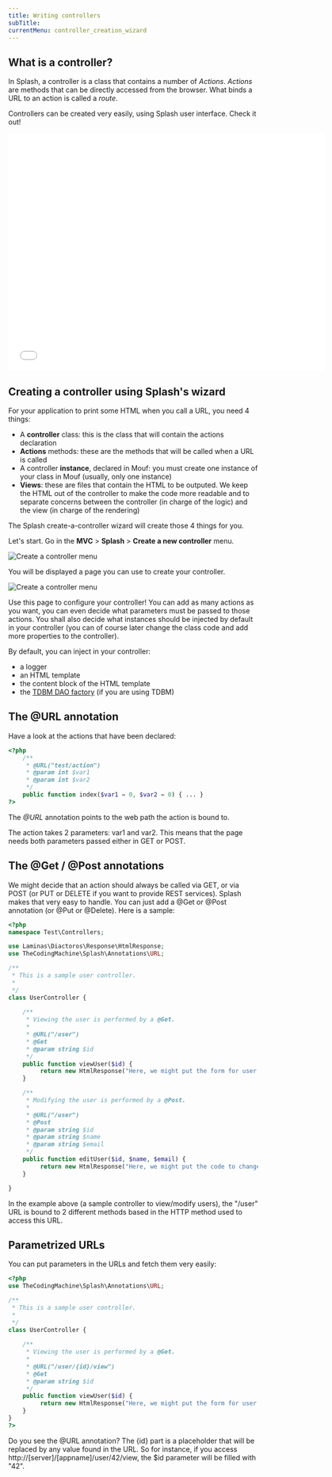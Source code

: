 ```yaml
---
title: Writing controllers
subTitle: 
currentMenu: controller_creation_wizard
---
```


What is a controller?
---------------------

In Splash, a controller is a class that contains a number of _Actions_.
_Actions_ are methods that can be directly accessed from the browser.
What binds a URL to an action is called a _route_.

Controllers can be created very easily, using Splash user interface. Check it out!

<iframe width="640" height="480" src="//www.youtube.com/embed/Jnsu1rpgD7g" frameborder="0" allowfullscreen></iframe>

Creating a controller using Splash's wizard
-------------------------------------------

For your application to print some HTML when you call a URL, you need 4 things:

- A **controller** class: this is the class that will contain the actions declaration
- **Actions** methods: these are the methods that will be called when a URL is called
- A controller **instance**, declared in Mouf: you must create one instance of your class in Mouf (usually, only one instance)
- **Views**: these are files that contain the HTML to be outputed. We keep the HTML out of the controller to make the code 
  more readable and to separate concerns between the controller (in charge of the logic) and the view (in charge of the rendering)

The Splash create-a-controller wizard will create those 4 things for you.

Let's start. Go in the **MVC** > **Splash** > **Create a new controller** menu.

![Create a controller menu](../images/wizard_menu.png)

You will be displayed a page you can use to create your controller.

![Create a controller menu](../images/wizard.png)

Use this page to configure your controller! You can add as many actions as you want, you can even
decide what parameters must be passed to those actions.
You shall also decide what instances should be injected by default in your controller (you can of
course later change the class code and add more properties to the controller).

By default, you can inject in your controller:

- a logger
- an HTML template
- the content block of the HTML template
- the [TDBM DAO factory](http://mouf-php.com/packages/mouf/database.tdbm/index.md) (if you are using TDBM)


The @URL annotation
-------------------

Have a look at the actions that have been declared:

```php
<?php
	/**
	 * @URL("test/action")
	 * @param int $var1
	 * @param int $var2
	 */
	public function index($var1 = 0, $var2 = 0) { ... }
?>
```

The *@URL* annotation points to the web path the action is bound to.

The action takes 2 parameters: var1 and var2. This means that the page needs both parameters passed 
either in GET or POST.

The @Get / @Post annotations
----------------------------

We might decide that an action should always be called via GET, or via POST (or PUT or DELETE if you want to provide REST services).
Splash makes that very easy to handle. You can just add a @Get or @Post annotation (or @Put or @Delete). Here is a sample:

```php
<?php
namespace Test\Controllers;

use Laminas\Diactoros\Response\HtmlResponse;
use TheCodingMachine\Splash\Annotations\URL;

/**
 * This is a sample user controller.
 *
 */
class UserController {
	
	/**
	 * Viewing the user is performed by a @Get.
	 *
	 * @URL("/user")
	 * @Get
	 * @param string $id
	 */
	public function viewUser($id) {
		 return new HtmlResponse("Here, we might put the form for user ".htmlentities($id));
	}

	/**
	 * Modifying the user is performed by a @Post.
	 *
	 * @URL("/user")
	 * @Post
	 * @param string $id
	 * @param string $name
	 * @param string $email
	 */
	public function editUser($id, $name, $email) {
		 return new HtmlResponse("Here, we might put the code to change the user object.");
	}

}
```

In the example above (a sample controller to view/modify users), the "/user" URL is bound to 2 different methods
based in the HTTP method used to access this URL.

Parametrized URLs
-----------------

You can put parameters in the URLs and fetch them very easily:

```php
<?php
use TheCodingMachine\Splash\Annotations\URL;

/**
 * This is a sample user controller.
 *
 */
class UserController {
	
	/**
	 * Viewing the user is performed by a @Get.
	 *
	 * @URL("/user/{id}/view")
	 * @Get
	 * @param string $id
	 */
	public function viewUser($id) {
		 return new HtmlResponse("Here, we might put the form for user ".htmlentities($id));
	}
}
?>
```

Do you see the @URL annotation? The {id} part is a placeholder that will be replaced by any value found in the URL.
So for instance, if you access http://[server]/[appname]/user/42/view, the $id parameter will be filled with "42". 

